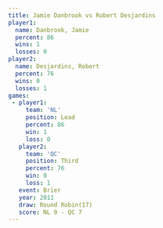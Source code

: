```yaml
---
title: Jamie Danbrook vs Robert Desjardins
player1:                  
  name: Danbrook, Jamie   
  percent: 86             
  wins: 1                 
  losses: 0               
player2:                  
  name: Desjardins, Robert
  percent: 76             
  wins: 0                 
  losses: 1               
games:
 - player1:        
     team: 'NL'    
     position: Lead
     percent: 86   
     win: 1        
     loss: 0       
   player2:         
     team: 'QC'     
     position: Third
     percent: 76    
     win: 0         
     loss: 1        
   event: Brier         
   year: 2011           
   draw: Round Robin(17)
   score: NL 9 - QC 7   
---
```

